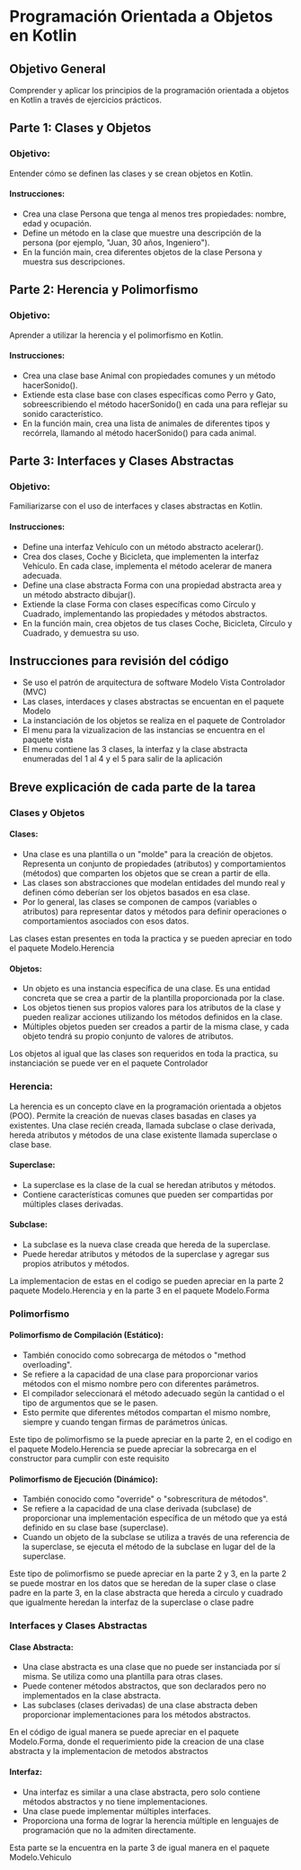 # Programación Orientada a Objetos en Kotlin

## Objetivo General

Comprender y aplicar los principios de la programación orientada a objetos en Kotlin a través de ejercicios prácticos.

## Parte 1: Clases y Objetos

### Objetivo: 
Entender cómo se definen las clases y se crean objetos en Kotlin.

#### Instrucciones:

- Crea una clase Persona que tenga al menos tres propiedades: nombre, edad y ocupación.
- Define un método en la clase que muestre una descripción de la persona (por ejemplo, "Juan, 30 años, Ingeniero").
- En la función main, crea diferentes objetos de la clase Persona y muestra sus descripciones.

## Parte 2: Herencia y Polimorfismo

### Objetivo: 
Aprender a utilizar la herencia y el polimorfismo en Kotlin.

#### Instrucciones:

- Crea una clase base Animal con propiedades comunes y un método hacerSonido().
- Extiende esta clase base con clases específicas como Perro y Gato, sobreescribiendo el método hacerSonido() en cada una para reflejar su sonido característico.
- En la función main, crea una lista de animales de diferentes tipos y recórrela, llamando al método hacerSonido() para cada animal.

## Parte 3: Interfaces y Clases Abstractas

### Objetivo: 
Familiarizarse con el uso de interfaces y clases abstractas en Kotlin.

#### Instrucciones:

- Define una interfaz Vehículo con un método abstracto acelerar().
- Crea dos clases, Coche y Bicicleta, que implementen la interfaz Vehículo. En cada clase, implementa el método acelerar de manera adecuada.
- Define una clase abstracta Forma con una propiedad abstracta area y un método abstracto dibujar().
- Extiende la clase Forma con clases específicas como Círculo y Cuadrado, implementando las propiedades y métodos abstractos.
- En la función main, crea objetos de tus clases Coche, Bicicleta, Círculo y Cuadrado, y demuestra su uso.

## Instrucciones para revisión del código  

- Se uso  el patrón de arquitectura de software Modelo Vista Controlador (MVC)
- Las clases, interdaces y clases abstractas se encuentan en el paquete Modelo
- La instanciación de los objetos se realiza en el paquete de Controlador
- El menu para la vizualizacion de las instancias se encuentra en el paquete vista
- El menu contiene las 3 clases, la interfaz y la clase abstracta enumeradas del 1 al 4 y el 5 para salir de la aplicación

## Breve explicación de cada parte de la tarea

### Clases y Objetos

#### Clases:

- Una clase es una plantilla o un "molde" para la creación de objetos. Representa un conjunto de propiedades (atributos) y comportamientos (métodos) que comparten los objetos que se crean a partir de ella.
- Las clases son abstracciones que modelan entidades del mundo real y definen cómo deberían ser los objetos basados en esa clase.
- Por lo general, las clases se componen de campos (variables o atributos) para representar datos y métodos para definir operaciones o comportamientos asociados con esos datos.

Las clases estan presentes en toda la practica y se pueden apreciar en todo el paquete Modelo.Herencia 

#### Objetos:

- Un objeto es una instancia específica de una clase. Es una entidad concreta que se crea a partir de la plantilla proporcionada por la clase.
- Los objetos tienen sus propios valores para los atributos de la clase y pueden realizar acciones utilizando los métodos definidos en la clase.
- Múltiples objetos pueden ser creados a partir de la misma clase, y cada objeto tendrá su propio conjunto de valores de atributos.

Los objetos al igual que las clases son requeridos en toda la practica, su instanciación se puede ver en el paquete Controlador

### Herencia:

La herencia es un concepto clave en la programación orientada a objetos (POO). 
Permite la creación de nuevas clases basadas en clases ya existentes. Una clase recién creada, llamada subclase o clase derivada, 
hereda atributos y métodos de una clase existente llamada superclase o clase base.

#### Superclase:

- La superclase es la clase de la cual se heredan atributos y métodos.
- Contiene características comunes que pueden ser compartidas por múltiples clases derivadas.

#### Subclase:

- La subclase es la nueva clase creada que hereda de la superclase.
- Puede heredar atributos y métodos de la superclase y agregar sus propios atributos y métodos.

La implementacion de estas en el codigo se pueden apreciar en la parte 2 paquete Modelo.Herencia y en la parte 3 en el paquete Modelo.Forma

### Polimorfismo 

#### Polimorfismo de Compilación (Estático): 

- También conocido como sobrecarga de métodos o "method overloading". 
- Se refiere a la capacidad de una clase para proporcionar varios métodos con el mismo nombre pero con diferentes parámetros. 
- El compilador seleccionará el método adecuado según la cantidad o el tipo de argumentos que se le pasen. 
- Esto permite que diferentes métodos compartan el mismo nombre, siempre y cuando tengan firmas de parámetros únicas.

Este tipo de polimorfismo se la puede apreciar en la parte 2, en el codigo en el paquete Modelo.Herencia se puede apreciar la sobrecarga en el constructor para cumplir con este requisito

#### Polimorfismo de Ejecución (Dinámico): 

- También conocido como "override" o "sobrescritura de métodos". 
- Se refiere a la capacidad de una clase derivada (subclase) de proporcionar una implementación específica de un método que ya está definido en su clase base (superclase). 
- Cuando un objeto de la subclase se utiliza a través de una referencia de la superclase, se ejecuta el método de la subclase en lugar del de la superclase.

Este tipo de polimorfismo se puede apreciar en la parte 2 y 3, en la parte 2 se puede mostrar en los datos que se heredan de la super clase o clase padre
en la parte 3, en la clase abstracta que hereda a circulo y cuadrado que igualmente heredan la interfaz de la superclase o clase padre

### Interfaces y Clases Abstractas

#### Clase Abstracta:

- Una clase abstracta es una clase que no puede ser instanciada por sí misma. Se utiliza como una plantilla para otras clases.
- Puede contener métodos abstractos, que son declarados pero no implementados en la clase abstracta.
- Las subclases (clases derivadas) de una clase abstracta deben proporcionar implementaciones para los métodos abstractos.

En el código de igual manera se puede apreciar en el paquete Modelo.Forma, donde el requerimiento pide la creacion de una clase abstracta
y la implementacion de metodos abstractos 

#### Interfaz:

- Una interfaz es similar a una clase abstracta, pero solo contiene métodos abstractos y no tiene implementaciones.
- Una clase puede implementar múltiples interfaces.
- Proporciona una forma de lograr la herencia múltiple en lenguajes de programación que no la admiten directamente.

Esta parte se la encuentra en la parte 3 de igual manera en el paquete Modelo.Vehiculo
